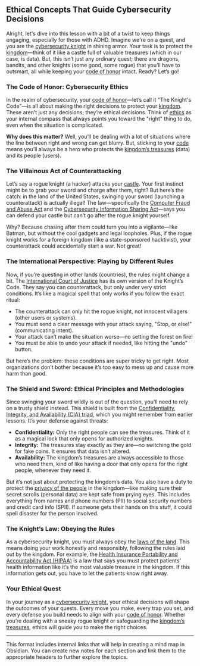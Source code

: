 ## Ethical Concepts That Guide Cybersecurity Decisions

Alright, let's dive into this lesson with a bit of a twist to keep things engaging, especially for those with ADHD. Imagine we're on a quest, and you are the [cybersecurity knight](#The-Code-of-Honor) in shining armor. Your task is to protect the [kingdom](#The-Knight-s-Law)—think of it like a castle full of valuable treasures (which in our case, is data). But, this isn’t just any ordinary quest; there are dragons, bandits, and other knights (some good, some rogue) that you’ll have to outsmart, all while keeping your [code of honor](#The-Code-of-Honor) intact. Ready? Let’s go!

### The Code of Honor: Cybersecurity Ethics

In the realm of cybersecurity, your [code of honor](#The-Knight-s-Law)—let’s call it "The Knight's Code"—is all about making the right decisions to protect your [kingdom](#The-Knight-s-Law). These aren’t just any decisions; they’re ethical decisions. Think of [ethics](#The-Shield-and-Sword) as your internal compass that always points you toward the "right" thing to do, even when the situation is complicated.

**Why does this matter?** Well, you’ll be dealing with a lot of situations where the line between right and wrong can get blurry. But, sticking to your [code](#The-Knight-s-Law) means you’ll always be a hero who protects the [kingdom’s treasures](#The-Shield-and-Sword) (data) and its people (users).

### The Villainous Act of Counterattacking

Let’s say a rogue knight (a hacker) attacks your [castle](#The-Knight-s-Law). Your first instinct might be to grab your sword and charge after them, right? But here’s the catch: in the land of the United States, swinging your sword (launching a counterattack) is actually illegal! The law—specifically the [Computer Fraud and Abuse Act](#The-Knight-s-Law) and the [Cybersecurity Information Sharing Act](#The-Knight-s-Law)—says you can defend your castle but can’t go after the rogue knight yourself.

Why? Because chasing after them could turn you into a vigilante—like Batman, but without the cool gadgets and legal loopholes. Plus, if the rogue knight works for a foreign kingdom (like a state-sponsored hacktivist), your counterattack could accidentally start a war. Not great!

### The International Perspective: Playing by Different Rules

Now, if you’re questing in other lands (countries), the rules might change a bit. The [International Court of Justice](#The-Knight-s-Law) has its own version of the Knight’s Code. They say you can counterattack, but only under very strict conditions. It’s like a magical spell that only works if you follow the exact ritual:

- The counterattack can only hit the rogue knight, not innocent villagers (other users or systems).
- You must send a clear message with your attack saying, "Stop, or else!" (communicating intent).
- Your attack can’t make the situation worse—no setting the forest on fire!
- You must be able to undo your attack if needed, like hitting the "undo" button.

But here’s the problem: these conditions are super tricky to get right. Most organizations don’t bother because it’s too easy to mess up and cause more harm than good.

### The Shield and Sword: Ethical Principles and Methodologies

Since swinging your sword wildly is out of the question, you’ll need to rely on a trusty shield instead. This shield is built from the [Confidentiality, Integrity, and Availability (CIA) triad](#The-Shield-and-Sword), which you might remember from earlier lessons. It’s your defense against threats:

- **Confidentiality:** Only the right people can see the treasures. Think of it as a magical lock that only opens for authorized knights.
- **Integrity:** The treasures stay exactly as they are—no switching the gold for fake coins. It ensures that data isn’t altered.
- **Availability:** The kingdom’s treasures are always accessible to those who need them, kind of like having a door that only opens for the right people, whenever they need it.

But it’s not just about protecting the kingdom’s data. You also have a duty to protect the [privacy of the people](#The-Knight-s-Law) in the kingdom—like making sure their secret scrolls (personal data) are kept safe from prying eyes. This includes everything from names and phone numbers (PII) to social security numbers and credit card info (SPII). If someone gets their hands on this stuff, it could spell disaster for the person involved.

### The Knight’s Law: Obeying the Rules

As a cybersecurity knight, you must always obey the [laws of the land](#The-Knight-s-Law). This means doing your work honestly and responsibly, following the rules laid out by the kingdom. For example, the [Health Insurance Portability and Accountability Act (HIPAA)](#The-Knight-s-Law) is a law that says you must protect patients' health information like it’s the most valuable treasure in the kingdom. If this information gets out, you have to let the patients know right away.

### Your Ethical Quest

In your journey as a [cybersecurity knight](#The-Code-of-Honor), your ethical decisions will shape the outcomes of your quests. Every move you make, every trap you set, and every defense you build needs to align with your [code of honor](#The-Knight-s-Law). Whether you’re dealing with a sneaky rogue knight or safeguarding the [kingdom’s treasures](#The-Shield-and-Sword), ethics will guide you to make the right choices.

---

This format includes internal links that will help in creating a mind map in Obsidian. You can create new notes for each section and link them to the appropriate headers to further explore the topics.
